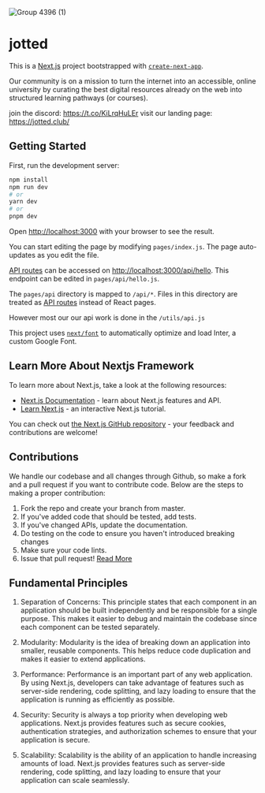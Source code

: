 ![Group 4396 (1)](https://user-images.githubusercontent.com/46513712/222882538-20401b9d-3287-4b7e-ad5d-594e2866a848.png)


# jotted

This is a [Next.js](https://nextjs.org/) project bootstrapped with [`create-next-app`](https://github.com/vercel/next.js/tree/canary/packages/create-next-app).

Our community is on a mission to turn the internet into an accessible, online university by curating the best digital resources already on the web into structured learning pathways (or courses).

join the discord: https://t.co/KiLrqHuLEr
visit our landing page: https://jotted.club/

## Getting Started

First, run the development server:

```bash
npm install
npm run dev
# or
yarn dev
# or
pnpm dev
```


Open [http://localhost:3000](http://localhost:3000) with your browser to see the result.

You can start editing the page by modifying `pages/index.js`. The page auto-updates as you edit the file.

[API routes](https://nextjs.org/docs/api-routes/introduction) can be accessed on [http://localhost:3000/api/hello](http://localhost:3000/api/hello). This endpoint can be edited in `pages/api/hello.js`.

The `pages/api` directory is mapped to `/api/*`. Files in this directory are treated as [API routes](https://nextjs.org/docs/api-routes/introduction) instead of React pages.

However most our our api work is done in the `/utils/api.js`

This project uses [`next/font`](https://nextjs.org/docs/basic-features/font-optimization) to automatically optimize and load Inter, a custom Google Font.

## Learn More About Nextjs Framework

To learn more about Next.js, take a look at the following resources:

- [Next.js Documentation](https://nextjs.org/docs) - learn about Next.js features and API.
- [Learn Next.js](https://nextjs.org/learn) - an interactive Next.js tutorial.

You can check out [the Next.js GitHub repository](https://github.com/vercel/next.js/) - your feedback and contributions are welcome!


## Contributions

We handle our codebase and all changes through Github, so make a fork and a pull request if you want to contribute code. Below are the steps to making a proper contribution:

1. Fork the repo and create your branch from master.
1. If you've added code that should be tested, add tests.
1. If you've changed APIs, update the documentation.
1. Do testing on the code to ensure you haven't introduced breaking changes
1. Make sure your code lints.
1. Issue that pull request!
[Read More](https://github.com/teamjotted/jotted/blob/78b6791dcc7742d1cf6cc448c9452b566b5541a2/CONTRIBUTING.md) 

## Fundamental Principles

1. Separation of Concerns: This principle states that each component in an application should be built independently and be responsible for a single purpose. This makes it easier to debug and maintain the codebase since each component can be tested separately.

2. Modularity: Modularity is the idea of breaking down an application into smaller, reusable components. This helps reduce code duplication and makes it easier to extend applications.

3. Performance: Performance is an important part of any web application. By using Next.js, developers can take advantage of features such as server-side rendering, code splitting, and lazy loading to ensure that the application is running as efficiently as possible.

4. Security: Security is always a top priority when developing web applications. Next.js provides features such as secure cookies, authentication strategies, and authorization schemes to ensure that your application is secure.

5. Scalability: Scalability is the ability of an application to handle increasing amounts of load. Next.js provides features such as server-side rendering, code splitting, and lazy loading to ensure that your application can scale seamlessly.

